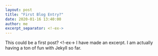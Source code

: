 ```yaml
---
layout: post
title: "First Blog Entry?"
date: 2020-01-16 13:40:00
author: me
excerpt_separator: <!-ex->
---
```


This could be a first post? 
<!-ex->
I have made an excerpt. I am actually having a ton of fun with Jekyll so far.
